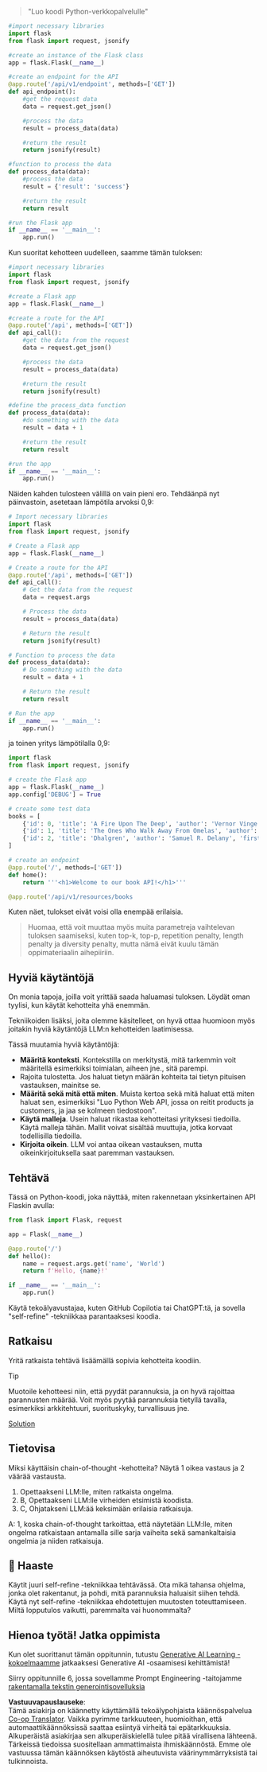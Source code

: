 <!--
CO_OP_TRANSLATOR_METADATA:
{
  "original_hash": "2b4c36be7d66b32e4fac47761718b4a9",
  "translation_date": "2025-07-09T11:34:51+00:00",
  "source_file": "05-advanced-prompts/README.md",
  "language_code": "fi"
}
-->

> "Luo koodi Python-verkkopalvelulle"
```python
#import necessary libraries
import flask
from flask import request, jsonify

#create an instance of the Flask class
app = flask.Flask(__name__)

#create an endpoint for the API
@app.route('/api/v1/endpoint', methods=['GET'])
def api_endpoint():
    #get the request data
    data = request.get_json()

    #process the data
    result = process_data(data)

    #return the result
    return jsonify(result)

#function to process the data
def process_data(data):
    #process the data
    result = {'result': 'success'}

    #return the result
    return result

#run the Flask app
if __name__ == '__main__':
    app.run()

```

Kun suoritat kehotteen uudelleen, saamme tämän tuloksen:

```python
#import necessary libraries
import flask
from flask import request, jsonify

#create a Flask app
app = flask.Flask(__name__)

#create a route for the API
@app.route('/api', methods=['GET'])
def api_call():
    #get the data from the request
    data = request.get_json()

    #process the data
    result = process_data(data)

    #return the result
    return jsonify(result)

#define the process_data function
def process_data(data):
    #do something with the data
    result = data + 1

    #return the result
    return result

#run the app
if __name__ == '__main__':
    app.run()

```

Näiden kahden tulosteen välillä on vain pieni ero. Tehdäänpä nyt päinvastoin, asetetaan lämpötila arvoksi 0,9:

```python
# Import necessary libraries
import flask
from flask import request, jsonify

# Create a Flask app
app = flask.Flask(__name__)

# Create a route for the API
@app.route('/api', methods=['GET'])
def api_call():
    # Get the data from the request
    data = request.args

    # Process the data
    result = process_data(data)

    # Return the result
    return jsonify(result)

# Function to process the data
def process_data(data):
    # Do something with the data
    result = data + 1

    # Return the result
    return result

# Run the app
if __name__ == '__main__':
    app.run()

```

ja toinen yritys lämpötilalla 0,9:

```python
import flask
from flask import request, jsonify

# create the Flask app
app = flask.Flask(__name__)
app.config['DEBUG'] = True

# create some test data
books = [
    {'id': 0, 'title': 'A Fire Upon The Deep', 'author': 'Vernor Vinge', 'first_sentence': 'The coldsleep itself was dreamless.', 'year_published': '1992'},
    {'id': 1, 'title': 'The Ones Who Walk Away From Omelas', 'author': 'Ursula K. Le Guin', 'first_sentence': 'With a clamor of bells that set the swallows soaring, the Festival of Summer came to the city Omelas, bright-towered by the sea.', 'published': '1973'},
    {'id': 2, 'title': 'Dhalgren', 'author': 'Samuel R. Delany', 'first_sentence': 'to wound the autumnal city.', 'published': '1975'}
]

# create an endpoint
@app.route('/', methods=['GET'])
def home():
    return '''<h1>Welcome to our book API!</h1>'''

@app.route('/api/v1/resources/books

```

Kuten näet, tulokset eivät voisi olla enempää erilaisia.

> Huomaa, että voit muuttaa myös muita parametreja vaihtelevan tuloksen saamiseksi, kuten top-k, top-p, repetition penalty, length penalty ja diversity penalty, mutta nämä eivät kuulu tämän oppimateriaalin aihepiiriin.

## Hyviä käytäntöjä

On monia tapoja, joilla voit yrittää saada haluamasi tuloksen. Löydät oman tyylisi, kun käytät kehotteita yhä enemmän.

Tekniikoiden lisäksi, joita olemme käsitelleet, on hyvä ottaa huomioon myös joitakin hyviä käytäntöjä LLM:n kehotteiden laatimisessa.

Tässä muutamia hyviä käytäntöjä:

- **Määritä konteksti**. Kontekstilla on merkitystä, mitä tarkemmin voit määritellä esimerkiksi toimialan, aiheen jne., sitä parempi.
- Rajoita tulostetta. Jos haluat tietyn määrän kohteita tai tietyn pituisen vastauksen, mainitse se.
- **Määritä sekä mitä että miten**. Muista kertoa sekä mitä haluat että miten haluat sen, esimerkiksi "Luo Python Web API, jossa on reitit products ja customers, ja jaa se kolmeen tiedostoon".
- **Käytä malleja**. Usein haluat rikastaa kehotteitasi yrityksesi tiedoilla. Käytä malleja tähän. Mallit voivat sisältää muuttujia, jotka korvaat todellisilla tiedoilla.
- **Kirjoita oikein**. LLM voi antaa oikean vastauksen, mutta oikeinkirjoituksella saat paremman vastauksen.

## Tehtävä

Tässä on Python-koodi, joka näyttää, miten rakennetaan yksinkertainen API Flaskin avulla:

```python
from flask import Flask, request

app = Flask(__name__)

@app.route('/')
def hello():
    name = request.args.get('name', 'World')
    return f'Hello, {name}!'

if __name__ == '__main__':
    app.run()
```

Käytä tekoälyavustajaa, kuten GitHub Copilotia tai ChatGPT:tä, ja sovella "self-refine" -tekniikkaa parantaaksesi koodia.

## Ratkaisu

Yritä ratkaista tehtävä lisäämällä sopivia kehotteita koodiin.

> [!TIP]
> Muotoile kehotteesi niin, että pyydät parannuksia, ja on hyvä rajoittaa parannusten määrää. Voit myös pyytää parannuksia tietyllä tavalla, esimerkiksi arkkitehtuuri, suorituskyky, turvallisuus jne.

[Solution](../../../05-advanced-prompts/python/aoai-solution.py)

## Tietovisa

Miksi käyttäisin chain-of-thought -kehotteita? Näytä 1 oikea vastaus ja 2 väärää vastausta.

1. Opettaakseni LLM:lle, miten ratkaista ongelma.
1. B, Opettaakseni LLM:lle virheiden etsimistä koodista.
1. C, Ohjatakseni LLM:ää keksimään erilaisia ratkaisuja.

A: 1, koska chain-of-thought tarkoittaa, että näytetään LLM:lle, miten ongelma ratkaistaan antamalla sille sarja vaiheita sekä samankaltaisia ongelmia ja niiden ratkaisuja.

## 🚀 Haaste

Käytit juuri self-refine -tekniikkaa tehtävässä. Ota mikä tahansa ohjelma, jonka olet rakentanut, ja pohdi, mitä parannuksia haluaisit siihen tehdä. Käytä nyt self-refine -tekniikkaa ehdotettujen muutosten toteuttamiseen. Miltä lopputulos vaikutti, paremmalta vai huonommalta?

## Hienoa työtä! Jatka oppimista

Kun olet suorittanut tämän oppitunnin, tutustu [Generative AI Learning -kokoelmaamme](https://aka.ms/genai-collection?WT.mc_id=academic-105485-koreyst) jatkaaksesi Generative AI -osaamisesi kehittämistä!

Siirry oppitunnille 6, jossa sovellamme Prompt Engineering -taitojamme [rakentamalla tekstin generointisovelluksia](../06-text-generation-apps/README.md?WT.mc_id=academic-105485-koreyst)

**Vastuuvapauslauseke**:  
Tämä asiakirja on käännetty käyttämällä tekoälypohjaista käännöspalvelua [Co-op Translator](https://github.com/Azure/co-op-translator). Vaikka pyrimme tarkkuuteen, huomioithan, että automaattikäännöksissä saattaa esiintyä virheitä tai epätarkkuuksia. Alkuperäistä asiakirjaa sen alkuperäiskielellä tulee pitää virallisena lähteenä. Tärkeissä tiedoissa suositellaan ammattimaista ihmiskäännöstä. Emme ole vastuussa tämän käännöksen käytöstä aiheutuvista väärinymmärryksistä tai tulkinnoista.